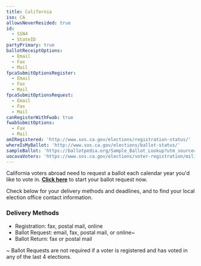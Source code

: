 ```yaml
---
title: California
iso: CA
allowsNeverResided: true
id:
  - SSN4
  - StateID
partyPrimary: true
ballotReceiptOptions:
  - Email
  - Fax
  - Mail
fpcaSubmitOptionsRegister:
  - Email
  - Fax
  - Mail
fpcaSubmitOptionsRequest:
  - Email
  - Fax
  - Mail
canRegisterWithFwab: true
fwabSubmitOptions:
  - Fax
  - Mail
amIRegistered: 'http://www.sos.ca.gov/elections/registration-status/'
whereIsMyBallot: 'http://www.sos.ca.gov/elections/ballot-status/'
sampleBallot: 'https://ballotpedia.org/Sample_Ballot_Lookup?utm_source=ballotpedia&utm_campaign=sample_ballot_frontpage'
uocavaVoters: 'https://www.sos.ca.gov/elections/voter-registration/military-overseas-voters/'
---
```

California voters abroad need to request a ballot each calendar year you'd like to vote in. [**Click here**](https://www.votefromabroad.org) to start your ballot request now.

Check below for your delivery methods and deadlines, and to find your local election office contact information.

### Delivery Methods

* Registration: fax, postal mail, online
* Ballot Request: email, fax, postal mail, or online~
* Ballot Return: fax or postal mail

~ Ballot Requests are not required if a voter is registered and has voted in any of the last 4 elections.
